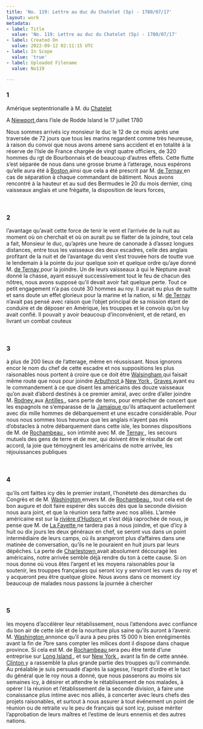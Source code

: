 ```yaml
---
title: 'No. 119: Lettre au duc du Chatelet (5p) - 1780/07/17'
layout: work
metadata:
- label: Title
  value: 'No. 119: Lettre au duc du Chatelet (5p) - 1780/07/17'
- label: Created On
  value: 2022-09-12 02:11:15 UTC
- label: In Scope
  value: 'true'
- label: Uploaded Filename
  value: No119

---
```

<div class="pages">
<div id="page-32541614">
<h3><a name="page-32541614">1</a></h3>
<div class="page-content">
<p>Amérique septentrionalle à M. du <a href="../subjects/32162886" title=" Louis-Marie-Florent, duc Du Châtelet; 1727-1793"> Chatelet  </a></p>
<p>A <a href="../subjects/32162914" title="Newport, Rhode Island"> Niewport </a> dans l’isle de Rodde Island le 17 juillet 1780</p>
<p>Nous sommes arrivés icy monsieur le duc le 12 de <span class="line-break"> </span>ce mois après une traversée de 72 jours que tous les <span class="line-break"> </span>marins regardent comme très heureuse, à raison <span class="line-break"> </span>du convoi que nous avons amené sans accident <span class="line-break"> </span>et en totalité à la réserve de l’Isle de France<span class="line-break"> </span>chargée de vingt quatre officiers, de 320 hommes <span class="line-break"> </span>du rgt de Bourbonnais et de beaucoup d’autres <span class="line-break"> </span>effets. Cette flutte s’est séparée de nous dans <span class="line-break"> </span>une grosse brume à l’atterage, nous espérons <span class="line-break"> </span>qu’elle aura été à <a href="../subjects/32162836" title=" Boston, Masssachusetts"> Boston </a> ainsi que cela <span class="line-break"> </span>a été prescrit par M. <a href="../subjects/32162888" title="Charles-Henri-Louis d'Arsac de Ternay; 1723-1780"> de Ternay </a> en cas de séparation <span class="line-break"> </span>à chaque commandant de bâtiment. <span class="line-break"> </span>Nous avons rencontré à la hauteur et au sud des <span class="line-break"> </span>Bermudes le 20 du mois dernier, cinq vaisseaux <span class="line-break"> </span>anglais et une frégatte, la disposition de leurs forces, </p>
</div>
</div>
<br />
<div id="page-32541615">
<h3><a name="page-32541615">2</a></h3>
<div class="page-content">
<p>l’avantage qu’avait cette force de tenir le vent <span class="line-break"> </span>et l’arrivée de la nuit au moment où on cherchait <span class="line-break"> </span>et où on aurait pu se flatter de la joindre, tout cela <span class="line-break"> </span>a fait, Monsieur le duc, qu’après une heure de <span class="line-break"> </span>canonade à d’assez longues distances, entre tous les <span class="line-break"> </span>vaisseaux des deux escadres, celle des anglais profitant <span class="line-break"> </span>de la nuit et de l’avantage du vent s’est trouvée hors <span class="line-break"> </span>de toutte vue le lendemain à la pointe du jour <span class="line-break"> </span>quelque soin et quelque ordre qu’aye donné M. <a href="../subjects/32162888" title="Charles-Henri-Louis d'Arsac de Ternay; 1723-1780"> de Ternay </a> pour la joindre. <span class="line-break"> </span>Un de leurs vaisseaux à qui le Neptune avait donné <span class="line-break"> </span>la chasse, ayant essuyé successivement tout le feu <span class="line-break"> </span>de chacun des nôtres, nous avons supposé qu’il devait <span class="line-break"> </span>avoir fait quelque perte. Tout ce petit engagement <span class="line-break"> </span>n’a pas couté 30 hommes au roy. Il aurait eu <span class="line-break"> </span>plus de suitte et sans doute un effet glorieux <span class="line-break"> </span>pour la marine et la nation, si M. <a href="../subjects/32162888" title="Charles-Henri-Louis d'Arsac de Ternay; 1723-1780"> de Ternay </a><span class="line-break"> </span>n’avait pas pensé avec raison que l’objet principal<span class="line-break"> </span>de sa mission étant de conduire et de déposer en <span class="line-break"> </span>Amérique, les trouppes et le convois qu’on luy avait <span class="line-break"> </span>confié. Il pouvait y avoir beaucoup d’inconvénient, et <span class="line-break"> </span>de retard, en livrant un combat couteux </p>
</div>
</div>
<br />
<div id="page-32541616">
<h3><a name="page-32541616">3</a></h3>
<div class="page-content">
<p>à plus de 200 lieux de l’atterage, même en <span class="line-break"> </span>réussissant. Nous ignorons encor le nom du chef <span class="line-break"> </span>de cette escadre et nos suppositions les plus raisonables <span class="line-break"> </span>nous portent à croire que ce doit être <a href="../subjects/32162890" title="Robert Boyle-Walsingham; 1736-1780"> Walsingham </a> <span class="line-break"> </span>qui faisait même route que nous pour joindre <span class="line-break"> </span><a href="../subjects/32162891" title="Mariot Arbuthnot; 1711-1794"> Arbuthnot </a> à <a href="../subjects/32162830" title=" New York "> New York </a>, <a href="../subjects/32162892" title="Thomas Graves; 1725-1802"> Graves </a> ayant eu le <span class="line-break"> </span>commandement à ce que disent les américains des <span class="line-break"> </span>douze vaisseaux qu’on avait d’abord destinés à ce premier <span class="line-break"> </span>amiral, avec ordre d’aller joindre M. <a href="../subjects/32163303" title="George Rodney; 1718-1792"> Rodney </a> aux <span class="line-break"> </span><a href="../subjects/32162894" title="The West Indies"> Antilles </a>, sans perte de tems, pour empêcher de <span class="line-break"> </span>concert que les espagnols ne s’emparasse de <span class="line-break"> </span>la <a href="../subjects/32162832" title="Jamaica"> Jamaïque </a> qu’ils attaquent actuellement <span class="line-break"> </span>avec dix mille hommes de débarquement et une <span class="line-break"> </span>escadre considérable. <span class="line-break"> </span>Pour nous nous sommes tous heureux que les <span class="line-break"> </span>anglais n’ayent pas mis d’obstacles à notre <span class="line-break"> </span>débarquement dans cette isle, les bonnes dispositions <span class="line-break"> </span>de M. de <a href="../subjects/32166229" title="Jean-Baptiste Donatien de Vimeur de Rochambeau; 1725-1807"> Rochambeau </a>, son intimité avec M. de <a href="../subjects/32162888" title="Charles-Henri-Louis d'Arsac de Ternay; 1723-1780"> Ternay </a>, <span class="line-break"> </span>les secours mutuels des gens de terre et de mer, qui doivent <span class="line-break"> </span>être le résultat de cet accord, la joie que témoygnent <span class="line-break"> </span>les américains de notre arrivée, les réjouissances publiques </p>
</div>
</div>
<br />
<div id="page-32541617">
<h3><a name="page-32541617">4</a></h3>
<div class="page-content">
<p>qu’ils ont faittes icy dès le premier instant, l’honéteté des <span class="line-break"> </span>démarches du Congrès et de M. <a href="../subjects/32162841" title="George Washington; 1732-1799"> Washington </a> envers <span class="line-break"> </span>M. de <a href="../subjects/32166229" title="Jean-Baptiste Donatien de Vimeur de Rochambeau; 1725-1807"> Rochambeau </a>, tout cela est de bon augure <span class="line-break"> </span>et doit faire espérer dès succès dès que la seconde <span class="line-break"> </span>division nous aura joint, et que la réunion sera <span class="line-break"> </span>faitte avec nos alliés. <span class="line-break"> </span>L’armée américaine est sur la <a href="../subjects/32162961" title="Hudson River"> rivière d’Hudson </a> <span class="line-break"> </span>et s’est déjà raprochée de nous, je pense que M. de <span class="line-break"> </span><a href="../subjects/32162869" title="Gilbert du Motier, marquis de Lafayette; 1757-1834"> La Fayette </a> ne tardera pas à nous joindre, et que d’icy <span class="line-break"> </span>à huit ou dix jours les deux généraux en chef, se seront <span class="line-break"> </span>vus dans un point intermédiaire de leurs camps, <span class="line-break"> </span>où ils arangeront plus d’affaires dans une matinée <span class="line-break"> </span>de conversation, qu’ils ne le pouraient en huit jours <span class="line-break"> </span>par leurs dépêches. <span class="line-break"> </span>La perte de <a href="../subjects/32162842" title="Charleston, South Carolina"> Charlestown </a> avait absolument découragé <span class="line-break"> </span>les américains, notre arrivée semble déjà rendre <span class="line-break"> </span>du ton à cette cause. Si on nous donne où vous êtes <span class="line-break"> </span>l’argent et les moyens raisonables pour la soutenir, <span class="line-break"> </span>les trouppes françaises qui seront icy y serviront <span class="line-break"> </span>les vues du roy et y acqueront peu être quelque <span class="line-break"> </span>gloire. Nous avons dans ce moment icy beaucoup <span class="line-break"> </span>de malades nous passons la journée à chercher </p>
</div>
</div>
<br />
<div id="page-32541618">
<h3><a name="page-32541618">5</a></h3>
<div class="page-content">
<p>les moyens d’accélérer leur rétablissement, nous <span class="line-break"> </span>l’attendons avec confiance du bon air de cette isle <span class="line-break"> </span>et de la nouriture plus saine qu’ils auront à l’avenir. <span class="line-break"> </span>M. <a href="../subjects/32162841" title="George Washington; 1732-1799"> Washington </a> annonce qu’il aura à peu près 15 000 h <span class="line-break"> </span>bien enrégimentés avant la fin de 7bre sans compter <span class="line-break"> </span>les milices dont il dispose dans chaque province. Si <span class="line-break"> </span>cela est M. de <a href="../subjects/32166229" title="Jean-Baptiste Donatien de Vimeur de Rochambeau; 1725-1807"> Rochambeau </a> sera peu être tenté d’une <span class="line-break"> </span>entreprise sur <a href="../subjects/32162897" title="Long Island, New York"> Long Island </a>, et sur <a href="../subjects/32162830" title=" New York "> New York </a> , avant <span class="line-break"> </span>la fin de cette année. <a href="../subjects/32162898" title="Henry Clinton; 1730-1795"> Clinton </a> y a rassemblé la <span class="line-break"> </span>plus grande partie des trouppes qu’il commande. <span class="line-break"> </span>Au préalable je suis persuadé d’après la sagesse, <span class="line-break"> </span>l’esprit d’ordre et le tact du général que le roy nous <span class="line-break"> </span>a donné, que nous passerons au moins six semaines <span class="line-break"> </span>icy, à désirer et attendre le rétablissement <span class="line-break"> </span>de nos malades, à opérer l la réunion et l’établisse<span class="line-break"></span>ment de la seconde division, à faire une conaissance <span class="line-break"> </span>plus intime avec nos alliés, à concerter avec leurs <span class="line-break"> </span>chefs des projets raisonables, <span class="line-break"> </span>et surtout à nous assurer <span class="line-break"> </span>à tout événement un point de réunion ou de retraite vu le peu <span class="line-break"> </span>de français qui sont icy, puisse mériter l’approbation de leurs <span class="line-break"> </span>maîtres et l’estime de leurs ennemis et des autres nations. </p>
</div>
</div>
<br />
</div>

